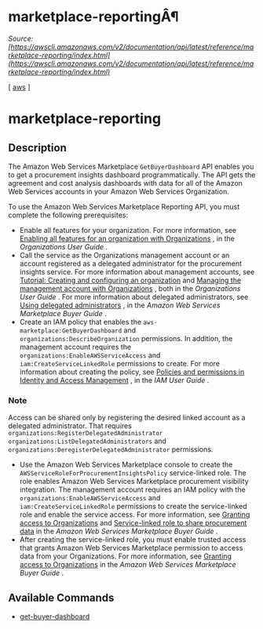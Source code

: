 # marketplace-reportingÂ¶

*Source: [https://awscli.amazonaws.com/v2/documentation/api/latest/reference/marketplace-reporting/index.html](https://awscli.amazonaws.com/v2/documentation/api/latest/reference/marketplace-reporting/index.html)*

[ [aws](https://awscli.amazonaws.com/v2/documentation/api/latest/reference/index.html#cli-aws) ]

# marketplace-reporting

## Description

The Amazon Web Services Marketplace `GetBuyerDashboard` API enables you to get a procurement insights dashboard programmatically. The API gets the agreement and cost analysis dashboards with data for all of the Amazon Web Services accounts in your Amazon Web Services Organization.

To use the Amazon Web Services Marketplace Reporting API, you must complete the following prerequisites:

- Enable all features for your organization. For more information, see [Enabling all features for an organization with Organizations](https://docs.aws.amazon.com/organizations/latest/userguide/orgs_manage_org_support-all-features.html) , in the *Organizations User Guide* .
- Call the service as the Organizations management account or an account registered as a delegated administrator for the procurement insights service. For more information about management accounts, see [Tutorial: Creating and configuring an organization](https://docs.aws.amazon.com/organizations/latest/userguide/orgs_tutorials_basic.html) and [Managing the management account with Organizations](https://docs.aws.amazon.com/organizations/latest/userguide/orgs-manage_accounts_management.html) , both in the *Organizations User Guide* . For more information about delegated administrators, see [Using delegated administrators](https://docs.aws.amazon.com/marketplace/latest/buyerguide/management-delegates.html) , in the *Amazon Web Services Marketplace Buyer Guide* .
- Create an IAM policy that enables the `aws-marketplace:GetBuyerDashboard` and `organizations:DescribeOrganization` permissions. In addition, the management account requires the `organizations:EnableAWSServiceAccess` and `iam:CreateServiceLinkedRole` permissions to create. For more information about creating the policy, see [Policies and permissions in Identity and Access Management](https://docs.aws.amazon.com/IAM/latest/UserGuide/access_policies.html) , in the *IAM User Guide* .

### Note

Access can be shared only by registering the desired linked account as a delegated administrator. That requires `organizations:RegisterDelegatedAdministrator` `organizations:ListDelegatedAdministrators` and `organizations:DeregisterDelegatedAdministrator` permissions.

- Use the Amazon Web Services Marketplace console to create the `AWSServiceRoleForProcurementInsightsPolicy` service-linked role. The role enables Amazon Web Services Marketplace procurement visibility integration. The management account requires an IAM policy with the `organizations:EnableAWSServiceAccess` and `iam:CreateServiceLinkedRole` permissions to create the service-linked role and enable the service access. For more information, see [Granting access to Organizations](https://docs.aws.amazon.com/marketplace/latest/buyerguide/orgs-access-slr.html) and [Service-linked role to share procurement data](https://docs.aws.amazon.com/marketplace/latest/buyerguide/buyer-service-linked-role-procurement.html) in the *Amazon Web Services Marketplace Buyer Guide* .
- After creating the service-linked role, you must enable trusted access that grants Amazon Web Services Marketplace permission to access data from your Organizations. For more information, see [Granting access to Organizations](https://docs.aws.amazon.com/marketplace/latest/buyerguide/orgs-access-slr.html) in the *Amazon Web Services Marketplace Buyer Guide* .

## Available Commands

- [get-buyer-dashboard](https://awscli.amazonaws.com/v2/documentation/api/latest/reference/marketplace-reporting/get-buyer-dashboard.html)